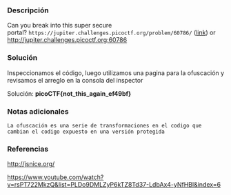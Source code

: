 
### Descripción 
Can you break into this super secure portal? `https://jupiter.challenges.picoctf.org/problem/60786/` ([link](https://jupiter.challenges.picoctf.org/problem/60786/)) or http://jupiter.challenges.picoctf.org:60786
### Solución
Inspeccionamos el código, luego utilizamos una pagina para la ofuscación y revisamos el arreglo en la consola del inspector

Solución: **picoCTF{not_this_again_ef49bf}**
### Notas adicionales
	La ofuscación es una serie de transformaciones en el codigo que cambian el codigo expuesto en una versión protegida 

### Referencias 
http://jsnice.org/

https://www.youtube.com/watch?v=rsPT722MkzQ&list=PLDo9DMLZyP6kTZ8Td37-LdbAx4-yNfHBl&index=6